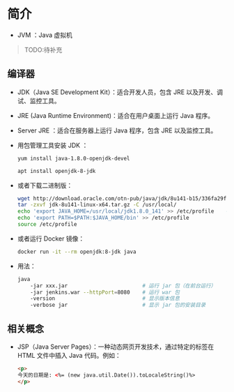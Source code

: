 # 简介

- JVM ：Java 虚拟机

> TODO:待补充

## 编译器

- JDK（Java SE Development Kit）：适合开发人员，包含 JRE 以及开发、调试、监控工具。
- JRE (Java Runtime Environment)：适合在用户桌面上运行 Java 程序。
- Server JRE ：适合在服务器上运行 Java 程序，包含 JRE 以及监控工具。

- 用包管理工具安装 JDK ：
    ```sh
    yum install java-1.8.0-openjdk-devel
    ```
    ```sh
    apt install openjdk-8-jdk
    ```

- 或者下载二进制版：
    ```sh
    wget http://download.oracle.com/otn-pub/java/jdk/8u141-b15/336fa29ff2bb4ef291e347e091f7f4a7/jdk-8u141-linux-x64.tar.gz --header "Cookie: oraclelicense=accept-securebackup-cookie"
    tar -zxvf jdk-8u141-linux-x64.tar.gz -C /usr/local/
    echo 'export JAVA_HOME=/usr/local/jdk1.8.0_141' >> /etc/profile    # 配置环境变量
    echo 'export PATH=$PATH:$JAVA_HOME/bin' >> /etc/profile
    source /etc/profile
    ```

- 或者运行 Docker 镜像：
    ```sh
    docker run -it --rm openjdk:8-jdk java
    ```

- 用法：
    ```sh
    java
        -jar xxx.jar                        # 运行 jar 包（在前台运行）
        -jar jenkins.war --httpPort=8080    # 运行 war 包
        -version                            # 显示版本信息
        -verbose jar                        # 显示 jar 包的安装目录
    ```

## 相关概念

- JSP（Java Server Pages）：一种动态网页开发技术，通过特定的标签在 HTML 文件中插入 Java 代码。例如：
    ```html
    <p>
    今天的日期是: <%= (new java.util.Date()).toLocaleString()%>
    </p>
    ```




